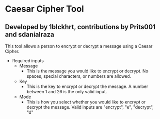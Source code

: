 # Caesar Cipher Tool

## Developed by 1blckhrt, contributions by Prits001 and sdanialraza

This tool allows a person to encrypt or decrypt a message using a Caesar Cipher.

- Required inputs
  - Message
    - This is the message you would like to encrypt or decrypt. No spaces, special characters, or numbers are allowed.
  - Key
    - This is the key to encrypt or decrypt the message. A number between 1 and 26 is the only valid input.
  - Mode
    - This is how you select whether you would like to encrypt or decrypt the message. Valid inputs are "encrypt", "e", "decrypt", "d"
